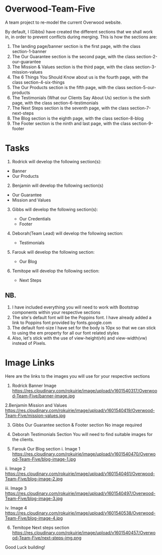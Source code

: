 # Overwood-Team-Five
A team project to re-model the current Overwood website.

By default, I (Gibbs) have created the different sections that we shall work in, in order to prevent conflicts during merging.
This is how the sections are:
1. The landing page/banner section is the first page, with the class section-1-banner
2. The Our Guarantee section is the second page, with the class section-2-our-guarantee
3. The Mission & Values section is the third page, with the class section-3-mission-values
4. The 6 Things You Should Know about us is the fourth page, with the class section-4-six-things
5. The Our Products section is the fifth page, with the class section-5-our-products
6. The Testimonials (What our Clients Say About Us) section is the sixth page, with the class section-6-testimonials
7. The Next Steps section is the seventh page, with the class section-7-next-steps
8. The Blog section is the eighth page, with the class section-8-blog
9. The Footer section is the ninth and last page, with the class section-9-footer

# Tasks
1. Rodrick will develop the following section(s):
  - Banner
  - Our Products
  
2. Benjamin will develop the following section(s)
  - Our Guarantee
  - Mission and Values
  
3. Gibbs will develop the following section(s):
   - Our Credentials
   - Footer
  
4. Deborah(Team Lead) will develop the following section:
   - Testimonials
   
5. Farouk will develop the following section:
   - Our Blog
   
6. Temitope will develop the following section:
   - Next Steps
   
## NB. 
1. I have included everything you will need to work with Bootstrap components within your respective sections
2. The site's default font will be the Poppins font. I have already added a link to Poppins font provided by fonts.google.com
3. The default font-size I have set for the body is 10px so that we can stick to using the em property for all our font related styles
4. Also, let's stick with the use of view-height(vh) and view-width(vw) instead of Pixels.

# Image Links
Here are the links to the images you will use for your respective sections
1. Rodrick
Banner Image
https://res.cloudinary.com/rokuirie/image/upload/v1601540317/Overwood-Team-Five/banner-image.jpg

2.Benjamin
Mission and Values
https://res.cloudinary.com/rokuirie/image/upload/v1601540419/Overwood-Team-Five/mission-values.jpg

3. Gibbs
Our Guarantee section & Footer section
No image required

4. Deborah
Testimonials Section
You will need to find suitable images for the clients.

5. Farouk
Our Blog section
  i. Image 1
  https://res.cloudinary.com/rokuirie/image/upload/v1601540470/Overwood-Team-Five/blog-image-1.jpg
  
  ii. Image 2
  https://res.cloudinary.com/rokuirie/image/upload/v1601540461/Overwood-Team-Five/blog-image-2.jpg
  
  iii. Image 3
  https://res.cloudinary.com/rokuirie/image/upload/v1601540497/Overwood-Team-Five/blog-image-3.jpg
  
  iv. Image 4
  https://res.cloudinary.com/rokuirie/image/upload/v1601540538/Overwood-Team-Five/blog-image-4.jpg
  
 6. Temitope
 Next steps section
 https://res.cloudinary.com/rokuirie/image/upload/v1601540457/Overwood-Team-Five/next-steps-img.png
  
Good Luck building!
